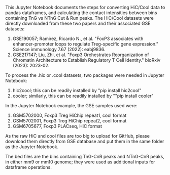 This Jupyter Notebook documents the steps for converting HiC/Cool data to pandas dataframes, and calculating the contact intensities between bins containing TnG vs NTnG Cut & Run peaks.
The HiC/Cool datasets were directly downloaded from these two papers and their associated GSE datasets:

1. GSE190057; Ramirez, Ricardo N., et al. "FoxP3 associates with enhancer-promoter loops to regulate Treg-specific gene expression." Science immunology 7.67 (2022): eabj9836.
2. GSE217147; Liu, Zhi, et al. "Foxp3 Orchestrates Reorganization of Chromatin Architecture to Establish Regulatory T Cell Identity." bioRxiv (2023): 2023-02.

To process the .hic or .cool datasets, two packages were needed in Jupyter Notebook: 
1. hic2cool; this can be readily installed by "pip install hic2cool"
2. cooler; similarly, this can be readily installed by ""pip install cooler"

In the Jupyter Notebook example, the GSE samples used were:
1. GSM5702000, Foxp3 Treg HiChip repeat1, cool format
2. GSM5702001, Foxp3 Treg HiChip repeat2, cool format
3. GSM6705677, Foxp3 PLACseq, HiC format

As the raw HiC and cool files are too big to upload for GitHub, please download them directly from GSE database and put them in the same folder as the Jupyter Notebook.

The bed files are the bins containing TnG-CnR peaks and NTnG-CnR peaks, in either mm9 or mm10 genome; they were used as additional inputs for dataframe operations.
